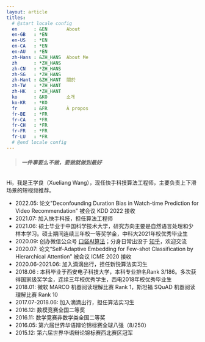 ```yaml
---
layout: article
titles:
  # @start locale config
  en      : &EN       About
  en-GB   : *EN
  en-US   : *EN
  en-CA   : *EN
  en-AU   : *EN
  zh-Hans : &ZH_HANS  About Me
  zh      : *ZH_HANS
  zh-CN   : *ZH_HANS
  zh-SG   : *ZH_HANS
  zh-Hant : &ZH_HANT  關於
  zh-TW   : *ZH_HANT
  zh-HK   : *ZH_HANT
  ko      : &KO       소개
  ko-KR   : *KO
  fr      : &FR       À propos
  fr-BE   : *FR
  fr-CA   : *FR
  fr-CH   : *FR
  fr-FR   : *FR
  fr-LU   : *FR
  # @end locale config
---
```


> ###### **一件事要么不做，要做就做到最好**

Hi，我是王学良（Xueliang Wang），现任快手科技算法工程师，主要负责上下滑场景的短视频推荐。

- 2022.05: 论文"Deconfounding Duration Bias in Watch-time Prediction for Video Recommendation" 被会议 KDD 2022 接收
- 2021.07: 加入快手科技，担任算法工程师
- 2021.06: 硕士毕业于中国科学技术大学，研究方向主要是自然语言处理和少样本学习。硕士期间连续三年校一等奖学金，中科大2021年校优秀毕业生
- 2020.09: 创办微信公众号 [口袋AI算法](https://mp.weixin.qq.com/s/mM7rkV7X9fo76Hd7cImqVA)；分身日常出没于 [知乎](https://www.zhihu.com/people/mo-mo-55-8-59)，欢迎交流
- 2020.07: 论文“Self-Adaptive Embedding for Few-shot Classification by Hierarchical Attention” 被会议 ICME 2020 接收
- 2020.06-2021.06: 加入滴滴出行，担任新锐算法实习生
- 2018.06 : 本科毕业于西安电子科技大学，本科专业排名Rank 3/186。多次获得国家级奖学金，连续三年校优秀学生，西电2018年校优秀毕业生
- 2018.01: 微软 MARCO 机器阅读理解比赛 Rank 1，斯坦福 SQuAD 机器阅读理解比赛 Rank 10
- 2017.07-2018.06: 加入滴滴出行，担任算法实习生 
- 2016.12: 数模竞赛全国二等奖
- 2016.11: 数学竞赛非数学类全国二等奖
- 2016.05: 第六届世界华语辩论锦标赛全球八强（8/250）
- 2015.12: 第六届世界华语辩论锦标赛西北赛区冠军
















